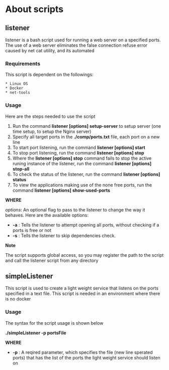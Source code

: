 # About scripts

## listener
listener is a bash script used for running a web server on a specified ports. The use of a web server eliminates the false connection refuse error caused by net cat utility, and its automated


### Requirements

This script is dependent on the followings:

    * Linux OS
    * Docker
    * net-tools

### Usage

Here are the steps needed to use the script
  1. Run the command **listener [options] setup-server** to setup server (one time setup, to setup the Nginx server)
  2. Specify all target ports in the **./comp/ports.txt** file, each port on a new line
  3. To start port listening, run the command  **listener [options] start**
  4. To stop port listening, run the command **listener [options] stop**
  5. Where the **listener [options] stop** command fails to stop the active runing instance of the listener, run the command **listener [options] stop-all**
  6. To check the status of the listener, run the command **listener [options] status**
  7. To view the applications making use of the none free ports, run the command **listener [options] show-used-ports**


**WHERE**

_options_: An optional flag to pass to the listener to change the way it behaves. Here are the available options:
 - **-a** : Tells the listener to attempt opening all ports, without checking if a ports is free or not
 - **-s** : Tells the listener to skip dependencies check.


**Note**

The script supports global access, so you may register the path to the script and call the listener script from any directory

## simpleListener
This script is used to create a light weight service that listens on the ports specified in a text file. This script is needed in an environment where there is no docker

### Usage
The syntax for the script usage is shown below

**./simpleListener -p portsFile**

**WHERE**

- **-p**  : A reqired parameter, which specifies the file (new line sperated ports) that has the list of the ports the light weight service should listen on